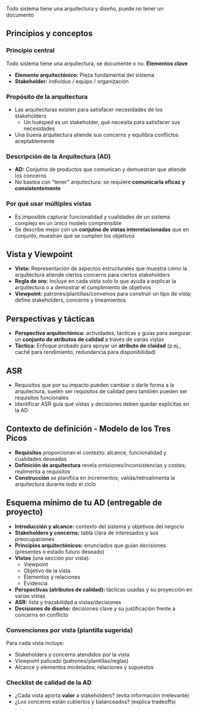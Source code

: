 Todo sistema tiene una arquitectura y diseño, puede no tener un documento
## Principios y conceptos
### Principio central
Todo sistema tiene una arquitectura, se documente o no.
**Elementos clave**
- **Elemento arquitectónico:** Pieza fundamental del sistema
- **Stakeholder:** individuo / equipo / organización
### Propósito de la arquitectura
- Las arquitecturas existen para satisfacer necesidades de los stakeholders
	- Un huésped es un stakeholder, qué necesita para satisfacer sus necesidades
- Una buena arquitectura atiende sus concerns y equilibra conflictos aceptablemente
### Descripción de la Arquitectura (AD)
- **AD:** Conjutno de productos que comunican y demuestran que atiende los concerns
- No bastea con "tener" arquitectura: se requiere **comunicarla eficaz y consistentemente**
### Por qué usar múltiples vistas
- Es imposible capturar funcionalidad y cualidades de un sistema complejo en un único modelo comprensible
- Se describe mejor con un **conjutno de vistas interrelacionadas** que en conjunto, muestran que se cumplen los objetivos
## Vista y Viewpoint
- **Vista:** Representación de aspectos estructurales que muestra cómo la arquitectura atiende ciertos concerns para ciertos stakeholders
- **Regla de oro:** Incluye en cada vista solo lo que ayuda a explicar la arquitectura o a demostrar el cumplimiento de objetivos
- **Viewpoint:** patrones/plantillas/convenios para construir un tipo de vista; define stakeholders, concerns y lineamientos
## Perspectivas y tácticas
- **Perspectiva arquitectónica:** actividades, tácticas y guías para asegurar un **conjunto de atributos de calidad** a través de varias vistas
- **Táctica:** Enfoque probado para apoyar un **atributo de claidad** (p.ej., caché para rendimiento, redundancia para disponibilidad)
## ASR
- Requisitos que por su impacto pueden cambiar o darle forma a la arquitectura, suelen ser requisitos de calidad pero también pueden ser requisitos funcionales
- Identificar ASR guía qué vistas y decisiones deben quedar explícitas en la AD
## Contexto de definición - Modelo de los Tres Picos
- **Requisitos** proporcionan el contexto: alcance, funcionalidad  y cualidades deseadas
- **Definición de arquitectura** revela omisiones/inconsistencias y costes; realimenta a requisitos
- **Construcción** se planifica en incrementos; valida/retroalimenta la arquitectura durante todo el ciclo
## Esquema mínimo de tu AD (entregable de proyecto)
- **Introducción y alcance:** contexto del sistema y objetivos del negocio
- **Stakeholders y concerns:** tabla clara de interesados y sus preocupaciones
- **Principios arquitectónicos:** enunciados que guían decisiones (presentes o estado futuro deseado)
- **Vistas** (una sección por vista):
	- Viewpoint
	- Objetivo de la vista
	- Elementos y relaciones
	- Evidencia
- **Perspectivas (atributos de calidad):** tácticas usadas y su proyección en varias vistas
- **ASR:** lista y trazabilidad a vistas/decisiones
- **Decisiones de diseño:** decisiones clave y su justificación frente a concerns en conflicto
### Convenciones por vista (plantilla sugerida)
Para cada vista incluye:
- Stakeholders y concerns atendidos por la vista
- Viewpoint palicado (patrones/plantillas/reglas)
- Alcance y elementos modelados; relaciones y supuestos
### Checklist de calidad de la AD
- ¿Cada vista aporta **valor** a stakeholders? (evita información irrelevante)
- ¿Los concerns están cubiertos y balanceados? (explica tradeoffs)
